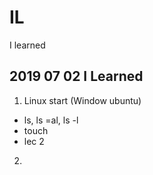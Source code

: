 # IL
I learned

## 2019 07 02 I Learned
1. Linux start (Window ubuntu)
  - ls, ls =al, ls -l
  - touch
  - lec 2
2. 
